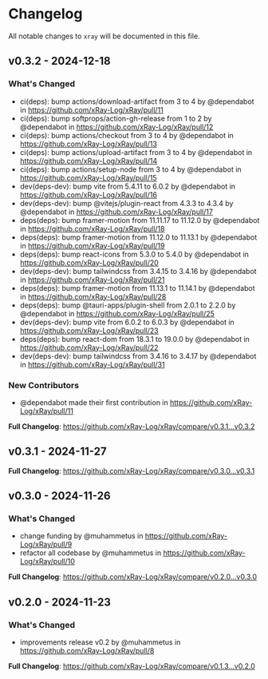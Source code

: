 # Changelog

All notable changes to `xray` will be documented in this file.

## v0.3.2 - 2024-12-18

### What's Changed

* ci(deps): bump actions/download-artifact from 3 to 4 by @dependabot in https://github.com/xRay-Log/xRay/pull/11
* ci(deps): bump softprops/action-gh-release from 1 to 2 by @dependabot in https://github.com/xRay-Log/xRay/pull/12
* ci(deps): bump actions/checkout from 3 to 4 by @dependabot in https://github.com/xRay-Log/xRay/pull/13
* ci(deps): bump actions/upload-artifact from 3 to 4 by @dependabot in https://github.com/xRay-Log/xRay/pull/14
* ci(deps): bump actions/setup-node from 3 to 4 by @dependabot in https://github.com/xRay-Log/xRay/pull/15
* dev(deps-dev): bump vite from 5.4.11 to 6.0.2 by @dependabot in https://github.com/xRay-Log/xRay/pull/16
* dev(deps-dev): bump @vitejs/plugin-react from 4.3.3 to 4.3.4 by @dependabot in https://github.com/xRay-Log/xRay/pull/17
* deps(deps): bump framer-motion from 11.11.17 to 11.12.0 by @dependabot in https://github.com/xRay-Log/xRay/pull/18
* deps(deps): bump framer-motion from 11.12.0 to 11.13.1 by @dependabot in https://github.com/xRay-Log/xRay/pull/19
* deps(deps): bump react-icons from 5.3.0 to 5.4.0 by @dependabot in https://github.com/xRay-Log/xRay/pull/20
* dev(deps-dev): bump tailwindcss from 3.4.15 to 3.4.16 by @dependabot in https://github.com/xRay-Log/xRay/pull/21
* deps(deps): bump framer-motion from 11.13.1 to 11.14.1 by @dependabot in https://github.com/xRay-Log/xRay/pull/28
* deps(deps): bump @tauri-apps/plugin-shell from 2.0.1 to 2.2.0 by @dependabot in https://github.com/xRay-Log/xRay/pull/25
* dev(deps-dev): bump vite from 6.0.2 to 6.0.3 by @dependabot in https://github.com/xRay-Log/xRay/pull/23
* deps(deps): bump react-dom from 18.3.1 to 19.0.0 by @dependabot in https://github.com/xRay-Log/xRay/pull/22
* dev(deps-dev): bump tailwindcss from 3.4.16 to 3.4.17 by @dependabot in https://github.com/xRay-Log/xRay/pull/31

### New Contributors

* @dependabot made their first contribution in https://github.com/xRay-Log/xRay/pull/11

**Full Changelog**: https://github.com/xRay-Log/xRay/compare/v0.3.1...v0.3.2

## v0.3.1 - 2024-11-27

**Full Changelog**: https://github.com/xRay-Log/xRay/compare/v0.3.0...v0.3.1

## v0.3.0 - 2024-11-26

### What's Changed

* change funding by @muhammetus in https://github.com/xRay-Log/xRay/pull/9
* refactor all codebase by @muhammetus in https://github.com/xRay-Log/xRay/pull/10

**Full Changelog**: https://github.com/xRay-Log/xRay/compare/v0.2.0...v0.3.0

## v0.2.0 - 2024-11-23

### What's Changed

* improvements release v0.2 by @muhammetus in https://github.com/xRay-Log/xRay/pull/8

**Full Changelog**: https://github.com/xRay-Log/xRay/compare/v0.1.3...v0.2.0
